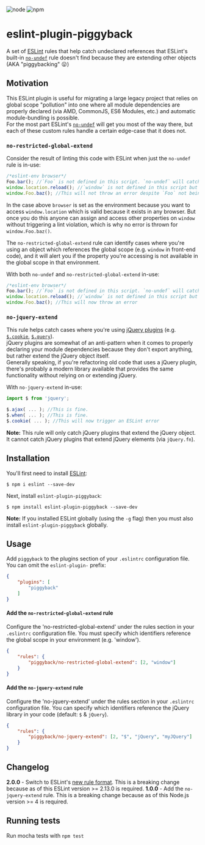 ![node](https://img.shields.io/node/v/eslint-plugin-piggyback.svg)
![npm](https://img.shields.io/npm/v/eslint-plugin-piggyback.svg)

# eslint-plugin-piggyback

A set of [ESLint](https://github.com/eslint/eslint) rules that help catch undeclared references that ESLint's built-in [`no-undef`](http://eslint.org/docs/rules/no-undef) rule doesn't find because they are extending other objects  
(AKA "piggybacking" :stuck_out_tongue:)

## Motivation

This ESLint plugin is useful for migrating a large legacy project that relies on global scope "pollution" into one where all module dependencies are properly declared (via AMD, CommonJS, ES6 Modules, etc.) and automatic module-bundling is possible.  
For the most part ESLint's [`no-undef`](http://eslint.org/docs/rules/no-undef) will get you most of the way there, but each of these custom rules handle a certain edge-case that it does not.

### `no-restricted-global-extend`

Consider the result of linting this code with ESLint when just the `no-undef` rule is in-use:

```javascript
/*eslint-env browser*/
Foo.bar(); //`Foo` is not defined in this script. `no-undef` will catch this
window.location.reload(); //`window` is not defined in this script but `no-undef` will not throw an error because `window` has been white-listed as a valid global
window.Foo.baz(); //This will not throw an error despite `Foo` not being defined anywhere and is not a valid property of `window`
```

In the case above `browser` is set as the environment because you want to access `window.location` which is valid because it exists in any browser.
But once you do this anyone can assign and access other properties on `window` without triggering a lint violation, which is why no error is thrown for `window.Foo.baz()`.

The `no-restricted-global-extend` rule can identify cases where you're using an object which references the global scope (e.g. `window` in front-end code), and it will alert you if the property you're accessing is not available in the global scope in that environment.

With both `no-undef` and `no-restricted-global-extend` in-use:

```javascript
/*eslint-env browser*/
Foo.bar(); //`Foo` is not defined in this script. `no-undef` will catch this
window.location.reload(); //`window` is not defined in this script but `no-undef` will not throw an error because `window` has been white-listed as a valid global
window.Foo.baz(); //This will now throw an error
```

### `no-jquery-extend`

This rule helps catch cases where you're using [jQuery plugins](http://plugins.jquery.com/) (e.g. [`$.cookie`](https://github.com/carhartl/jquery-cookie), [`$.query`](https://github.com/blairmitchelmore/jquery.plugins)).  
jQuery plugins are somewhat of an anti-pattern when it comes to properly declaring your module dependencies because they don't export anything, but rather extend the jQuery object itself.  
Generally speaking, if you're refactoring old code that uses a jQuery plugin, there's probably a modern library available that provides the same functionality without relying on or extending jQuery.

With `no-jquery-extend` in-use:

```javascript
import $ from 'jquery';

$.ajax( ... ); //This is fine.
$.when( ... ); //This is fine.
$.cookie( ... ); //This will now trigger an ESLint error
```

**Note:** This rule will only catch jQuery plugins that extend the jQuery object. It cannot catch jQuery plugins that extend jQuery elements (via `jQuery.fn`).

## Installation

You'll first need to install [ESLint](http://eslint.org):

```
$ npm i eslint --save-dev
```

Next, install `eslint-plugin-piggyback`:

```
$ npm install eslint-plugin-piggyback --save-dev
```

**Note:** If you installed ESLint globally (using the `-g` flag) then you must also install `eslint-plugin-piggyback` globally.

## Usage

Add `piggyback` to the plugins section of your `.eslintrc` configuration file. You can omit the `eslint-plugin-` prefix:

```json
{
    "plugins": [
        "piggyback"
    ]
}
```

#### Add the `no-restricted-global-extend` rule

Configure the 'no-restricted-global-extend' under the rules section in your `.eslintrc` configuration file.
You must specify which identifiers reference the global scope in your environment (e.g. 'window').

```json
{
    "rules": {
        "piggyback/no-restricted-global-extend": [2, "window"]
    }
}
```

#### Add the `no-jquery-extend` rule


Configure the 'no-jquery-extend' under the rules section in your `.eslintrc` configuration file.
You can specify which identifiers reference the jQuery library in your code (default: `$` & `jQuery`).

```json
{
    "rules": {
        "piggyback/no-jquery-extend": [2, "$", "jQuery", "myJQuery"]
    }
}
```

## Changelog

**2.0.0** - Switch to ESLint's [new rule format](http://eslint.org/blog/2016/07/eslint-new-rule-format). This is a breaking change because as of this ESLint version >= 2.13.0 is required.
**1.0.0** - Add the `no-jquery-extend` rule. This is a breaking change because as of this Node.js version >= 4 is required.

## Running tests
Run mocha tests with `npm test`
